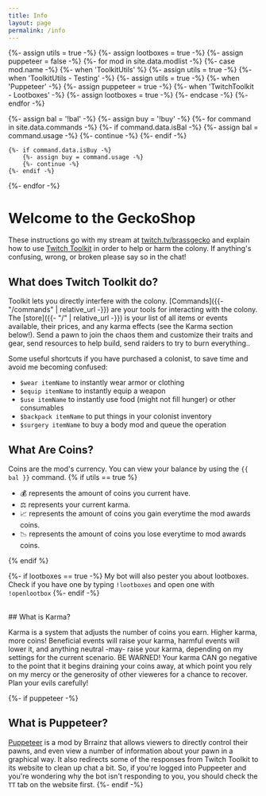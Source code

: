 ```yaml
---
title: Info
layout: page
permalink: /info
---
```


{%- assign utils = true -%}
{%- assign lootboxes = true -%}
{%- assign puppeteer = false -%}
{%- for mod in site.data.modlist -%}
    {%- case mod.name -%}
        {%- when 'ToolkitUtils' %}
            {%- assign utils = true -%}
        {%- when 'ToolkitUtils - Testing' -%}
            {%- assign utils = true -%}
        {%- when 'Puppeteer' -%}
            {%- assign puppeteer = true -%}
        {%- when 'TwitchToolkit - Lootboxes' -%}
            {%- assign lootboxes = true -%}
    {%- endcase -%}
{%- endfor -%}


{%- assign bal = '!bal' -%}
{%- assign buy = '!buy' -%}
{%- for command in site.data.commands -%}
    {%- if command.data.isBal -%}
        {%- assign bal = command.usage -%}
        {%- continue -%}
    {%- endif -%}

    {%- if command.data.isBuy -%}
        {%- assign buy = command.usage -%}
        {%- continue -%}
    {%- endif -%}
{%- endfor -%}

# Welcome to the GeckoShop

These instructions go with my stream at [twitch.tv/brassgecko](twitch.tv/brassgecko) and explain how to use 
[Twitch Toolkit](https://steamcommunity.com/sharedfiles/filedetails/?id=1718525787) in order to help or harm 
the colony. If anything's confusing, wrong, or broken please say so in the chat!


## What does Twitch Toolkit do?

Toolkit lets you directly interfere with the colony. [Commands]({{- "/commands" | relative_url -}}) are your tools
for interacting with the colony. The [store]({{- "/" | relative_url -}}) is your list of all items or events available,
their prices, and any karma effects (see the Karma section below!). Send a pawn to join the chaos them and customize
their traits and gear, send resources to help build, send raiders to try to burn everything..

Some useful shortcuts if you have purchased a colonist, to save time and avoid me becoming confused:
- `$wear itemName` to instantly wear armor or clothing
- `$equip itemName` to instantly equip a weapon
- `$use itemName` to instantly use food (might not fill hunger) or other consumables 
- `$backpack itemName` to put things in your colonist inventory
- `$surgery itemName` to buy a body mod and queue the operation

## What Are Coins?

Coins are the mod's currency. You can view your balance by using the `{{ bal }}` command. 
{% if utils == true %}
- 💰 represents the amount of coins you current have.
- ⚖ represents your current karma.
- 📈 represents the amount of coins you gain everytime the mod awards coins.
- 📉 represents the amount of coins you lose everytime to mod awards coins.

{% endif %}


{%- if lootboxes == true -%}
My bot will also pester you about lootboxes. Check if you have one by typing `!lootboxes` and open
one with `!openlootbox`
{%- endif -%}


<br/>
## What is Karma?

Karma is a system that adjusts the number of coins you earn. Higher karma, more coins! Beneficial events 
will raise your karma, harmful events will lower it, and anything neutral -may- raise your karma, 
depending on my settings for the current scenario. BE WARNED! Your karma CAN go negative to the point 
that it begins draining your coins away, at which point you rely on my mercy or the generosity of other 
vieweres for a chance to recover. Plan your evils carefully!


{%- if puppeteer -%}
<br/>
## What is Puppeteer?

[Puppeteer](https://steamcommunity.com/sharedfiles/filedetails/?id=2057192142) is a mod by Brrainz that
allows viewers to directly control their pawns, and even view a number of information about your pawn in
a graphical way. It also redirects some of the responses from Twitch Toolkit to its website to clean up
chat a bit. So, if you're logged into Puppeeter and you're wondering why the bot isn't responding to you,
you should check the `TT` tab on the website first.
{%- endif -%}
